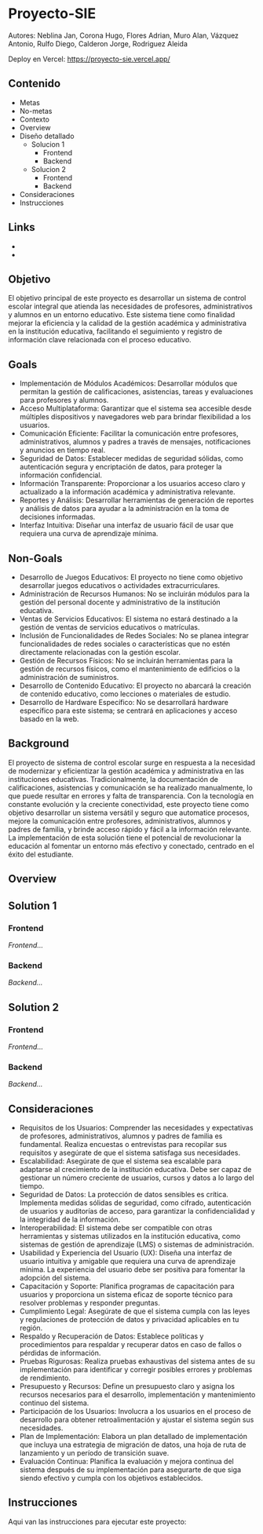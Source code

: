 # Proyecto-SIE

Autores: Neblina Jan, Corona Hugo, Flores Adrian, Muro Alan, Vázquez Antonio, Rulfo Diego, Calderon Jorge, Rodriguez Aleida

Deploy en Vercel: https://proyecto-sie.vercel.app/

## Contenido
- Metas
- No-metas
- Contexto
- Overview
- Diseño detallado
  - Solucion 1
    - Frontend
    - Backend
  - Solucion 2
    - Frontend
    - Backend
- Consideraciones
- Instrucciones

## Links
- 
- 

## Objetivo
El objetivo principal de este proyecto es desarrollar un sistema de control escolar integral que atienda las necesidades de profesores, administrativos y alumnos en un entorno educativo. Este sistema tiene como finalidad mejorar la eficiencia y la calidad de la gestión académica y administrativa en la institución educativa, facilitando el seguimiento y registro de información clave relacionada con el proceso educativo. 

## Goals
- Implementación de Módulos Académicos: Desarrollar módulos que permitan la gestión de calificaciones, asistencias, tareas y evaluaciones para profesores y alumnos.
- Acceso Multiplataforma: Garantizar que el sistema sea accesible desde múltiples dispositivos y navegadores web para brindar flexibilidad a los usuarios.
- Comunicación Eficiente: Facilitar la comunicación entre profesores, administrativos, alumnos y padres a través de mensajes, notificaciones y anuncios en tiempo real.
- Seguridad de Datos: Establecer medidas de seguridad sólidas, como autenticación segura y encriptación de datos, para proteger la información confidencial.
- Información Transparente: Proporcionar a los usuarios acceso claro y actualizado a la información académica y administrativa relevante.
- Reportes y Análisis: Desarrollar herramientas de generación de reportes y análisis de datos para ayudar a la administración en la toma de decisiones informadas.
- Interfaz Intuitiva: Diseñar una interfaz de usuario fácil de usar que requiera una curva de aprendizaje mínima.
## Non-Goals
- Desarrollo de Juegos Educativos: El proyecto no tiene como objetivo desarrollar juegos educativos o actividades extracurriculares.
- Administración de Recursos Humanos: No se incluirán módulos para la gestión del personal docente y administrativo de la institución educativa.
- Ventas de Servicios Educativos: El sistema no estará destinado a la gestión de ventas de servicios educativos o matrículas.
- Inclusión de Funcionalidades de Redes Sociales: No se planea integrar funcionalidades de redes sociales o características que no estén directamente relacionadas con la gestión escolar.
- Gestión de Recursos Físicos: No se incluirán herramientas para la gestión de recursos físicos, como el mantenimiento de edificios o la administración de suministros.
- Desarrollo de Contenido Educativo: El proyecto no abarcará la creación de contenido educativo, como lecciones o materiales de estudio.
- Desarrollo de Hardware Específico: No se desarrollará hardware específico para este sistema; se centrará en aplicaciones y acceso basado en la web.

## Background
El proyecto de sistema de control escolar surge en respuesta a la necesidad de modernizar y eficientizar la gestión académica y administrativa en las instituciones educativas. Tradicionalmente, la documentación de calificaciones, asistencias y comunicación se ha realizado manualmente, lo que puede resultar en errores y falta de transparencia. Con la tecnología en constante evolución y la creciente conectividad, este proyecto tiene como objetivo desarrollar un sistema versátil y seguro que automatice procesos, mejore la comunicación entre profesores, administrativos, alumnos y padres de familia, y brinde acceso rápido y fácil a la información relevante. La implementación de esta solución tiene el potencial de revolucionar la educación al fomentar un entorno más efectivo y conectado, centrado en el éxito del estudiante.

## Overview

## Solution 1
### Frontend
_Frontend…_
### Backend
_Backend…_

## Solution 2
### Frontend
_Frontend…_
### Backend
_Backend…_

## Consideraciones
- Requisitos de los Usuarios: Comprender las necesidades y expectativas de profesores, administrativos, alumnos y padres de familia es fundamental. Realiza encuestas o entrevistas para recopilar sus requisitos y asegúrate de que el sistema satisfaga sus necesidades.
- Escalabilidad: Asegúrate de que el sistema sea escalable para adaptarse al crecimiento de la institución educativa. Debe ser capaz de gestionar un número creciente de usuarios, cursos y datos a lo largo del tiempo.
- Seguridad de Datos: La protección de datos sensibles es crítica. Implementa medidas sólidas de seguridad, como cifrado, autenticación de usuarios y auditorías de acceso, para garantizar la confidencialidad y la integridad de la información.
- Interoperabilidad: El sistema debe ser compatible con otras herramientas y sistemas utilizados en la institución educativa, como sistemas de gestión de aprendizaje (LMS) o sistemas de administración.
- Usabilidad y Experiencia del Usuario (UX): Diseña una interfaz de usuario intuitiva y amigable que requiera una curva de aprendizaje mínima. La experiencia del usuario debe ser positiva para fomentar la adopción del sistema.
- Capacitación y Soporte: Planifica programas de capacitación para usuarios y proporciona un sistema eficaz de soporte técnico para resolver problemas y responder preguntas.
- Cumplimiento Legal: Asegúrate de que el sistema cumpla con las leyes y regulaciones de protección de datos y privacidad aplicables en tu región.
- Respaldo y Recuperación de Datos: Establece políticas y procedimientos para respaldar y recuperar datos en caso de fallos o pérdidas de información.
- Pruebas Rigurosas: Realiza pruebas exhaustivas del sistema antes de su implementación para identificar y corregir posibles errores y problemas de rendimiento.
- Presupuesto y Recursos: Define un presupuesto claro y asigna los recursos necesarios para el desarrollo, implementación y mantenimiento continuo del sistema.
- Participación de los Usuarios: Involucra a los usuarios en el proceso de desarrollo para obtener retroalimentación y ajustar el sistema según sus necesidades.
- Plan de Implementación: Elabora un plan detallado de implementación que incluya una estrategia de migración de datos, una hoja de ruta de lanzamiento y un período de transición suave.
- Evaluación Continua: Planifica la evaluación y mejora continua del sistema después de su implementación para asegurarte de que siga siendo efectivo y cumpla con los objetivos establecidos.

## Instrucciones

Aqui van las instrucciones para ejecutar este proyecto: 
